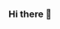 ### Hi there 👋

<!--
**xiaowu55/xiaowu55** is a ✨ _special_ ✨ repository because its `README.md` (this file) appears on your GitHub profile.

Here are some ideas to get you started:

- 🔭 I’m currently working on ...
- 🌱 I’m currently learning ...
- 👯 I’m looking to collaborate on ...
- 🤔 I’m looking for help with ...
- 💬 Ask me about jiaze959@gmail.com
- 📫 How to reach me: ...
- 😄 Pronouns: ...
- ⚡ Fun fact: ...
-->

